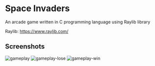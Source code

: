 # Space Invaders

An arcade game written in C programming language using Raylib library

Raylib: https://www.raylib.com/

## Screenshots
![gameplay](https://github.com/user-attachments/assets/6c4175f7-49f9-43f3-a0b7-5cf1faa8af2f)
![gameplay-lose](https://github.com/user-attachments/assets/88b4cd80-a548-4efe-bb8f-858071b5e408)
![gameplay-win](https://github.com/user-attachments/assets/17c689c2-f32b-461d-9b0a-ec7fb6817b93)
